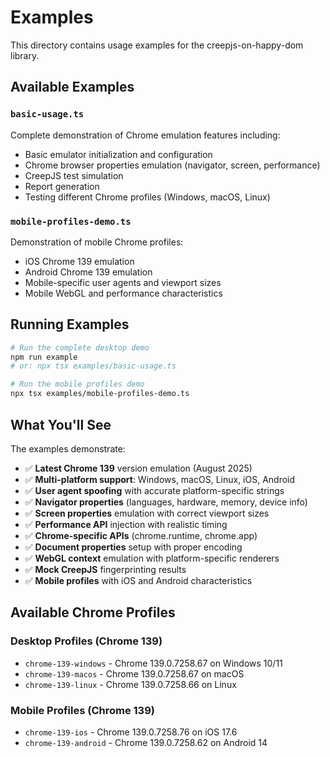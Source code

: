 # Examples

This directory contains usage examples for the creepjs-on-happy-dom library.

## Available Examples

### `basic-usage.ts`
Complete demonstration of Chrome emulation features including:
- Basic emulator initialization and configuration
- Chrome browser properties emulation (navigator, screen, performance)
- CreepJS test simulation
- Report generation
- Testing different Chrome profiles (Windows, macOS, Linux)

### `mobile-profiles-demo.ts`
Demonstration of mobile Chrome profiles:
- iOS Chrome 139 emulation
- Android Chrome 139 emulation
- Mobile-specific user agents and viewport sizes
- Mobile WebGL and performance characteristics

## Running Examples

```bash
# Run the complete desktop demo
npm run example
# or: npx tsx examples/basic-usage.ts

# Run the mobile profiles demo
npx tsx examples/mobile-profiles-demo.ts
```

## What You'll See

The examples demonstrate:
- ✅ **Latest Chrome 139** version emulation (August 2025)
- ✅ **Multi-platform support**: Windows, macOS, Linux, iOS, Android
- ✅ **User agent spoofing** with accurate platform-specific strings
- ✅ **Navigator properties** (languages, hardware, memory, device info)
- ✅ **Screen properties** emulation with correct viewport sizes
- ✅ **Performance API** injection with realistic timing
- ✅ **Chrome-specific APIs** (chrome.runtime, chrome.app)
- ✅ **Document properties** setup with proper encoding
- ✅ **WebGL context** emulation with platform-specific renderers
- ✅ **Mock CreepJS** fingerprinting results
- ✅ **Mobile profiles** with iOS and Android characteristics

## Available Chrome Profiles

### Desktop Profiles (Chrome 139)
- `chrome-139-windows` - Chrome 139.0.7258.67 on Windows 10/11
- `chrome-139-macos` - Chrome 139.0.7258.67 on macOS
- `chrome-139-linux` - Chrome 139.0.7258.66 on Linux

### Mobile Profiles (Chrome 139)
- `chrome-139-ios` - Chrome 139.0.7258.76 on iOS 17.6
- `chrome-139-android` - Chrome 139.0.7258.62 on Android 14